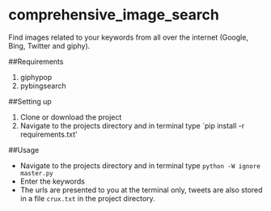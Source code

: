 # comprehensive_image_search
Find images related to your keywords from all over the internet (Google, Bing, Twitter and giphy).

##Requirements
1. giphypop
2. pybingsearch

##Setting up 
1. Clone or download the project
2. Navigate to the projects directory and in terminal type
 `pip install -r requirements.txt'
 
 ##Usage
 - Navigate to the projects directory and in terminal type
 `python -W ignore master.py`
 - Enter the keywords
 - The urls are presented to you at the terminal only, tweets are also stored in a file `crux.txt` in the project directory.
 
 
